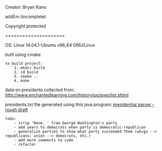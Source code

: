 Creator: Bryan Kanu

addEm (incomplete)

Copyright protected

=====================

OS: Linux 14.04.1-Ubuntu x86_64 GNU/Linux

built using cmake

```
to build project:
    1. mkdir build
    2. cd build
    3. cmake ..
    4. make
```

data on presidents collected from: http://www.enchantedlearning.com/history/us/pres/list.shtml

presidents.txt file generated using this java program: [presidential parser - rough draft](https://ideone.com/2C7T8F)

```
todo:
    - strip 'None, ' from George Washington's party
    - add years to democrats when party is democratic-republican
    - generalize parties to show what party succeeded them (whigs --> republicans; union --> democrats, etc.)
    - add more comments to code
    - refactor
```
